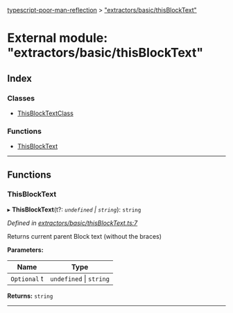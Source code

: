 [typescript-poor-man-reflection](../README.md) > ["extractors/basic/thisBlockText"](../modules/_extractors_basic_thisblocktext_.md)

# External module: "extractors/basic/thisBlockText"

## Index

### Classes

* [ThisBlockTextClass](../classes/_extractors_basic_thisblocktext_.thisblocktextclass.md)

### Functions

* [ThisBlockText](_extractors_basic_thisblocktext_.md#thisblocktext)

---

## Functions

<a id="thisblocktext"></a>

###  ThisBlockText

▸ **ThisBlockText**(t?: *`undefined` \| `string`*): `string`

*Defined in [extractors/basic/thisBlockText.ts:7](https://github.com/cancerberoSgx/typescript-poor-man-reflection/blob/b7b4f65/src/extractors/basic/thisBlockText.ts#L7)*

Returns current parent Block text (without the braces)

**Parameters:**

| Name | Type |
| ------ | ------ |
| `Optional` t | `undefined` \| `string` |

**Returns:** `string`

___

